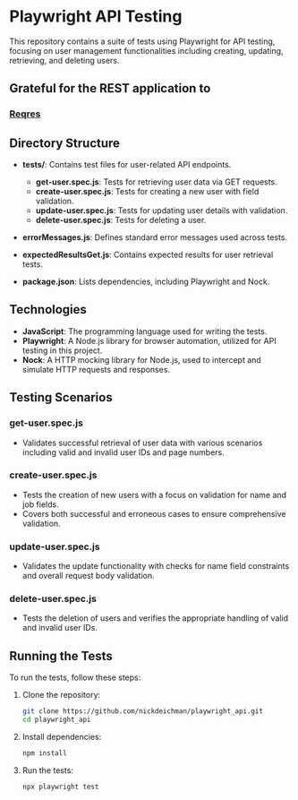 # Playwright API Testing

This repository contains a suite of tests using Playwright for API testing, focusing on user management functionalities including creating, updating, retrieving, and deleting users.

## Grateful for the REST application to

### [Reqres](https://reqres.in/#support-heading)

## Directory Structure

- **tests/**: Contains test files for user-related API endpoints.
  - **get-user.spec.js**: Tests for retrieving user data via GET requests.
  - **create-user.spec.js**: Tests for creating a new user with field validation.
  - **update-user.spec.js**: Tests for updating user details with validation.
  - **delete-user.spec.js**: Tests for deleting a user.

- **errorMessages.js**: Defines standard error messages used across tests.
- **expectedResultsGet.js**: Contains expected results for user retrieval tests.
- **package.json**: Lists dependencies, including Playwright and Nock.

## Technologies

- **JavaScript**: The programming language used for writing the tests.
- **Playwright**: A Node.js library for browser automation, utilized for API testing in this project.
- **Nock**: A HTTP mocking library for Node.js, used to intercept and simulate HTTP requests and responses.

## Testing Scenarios

### get-user.spec.js

- Validates successful retrieval of user data with various scenarios including valid and invalid user IDs and page numbers.

### create-user.spec.js

- Tests the creation of new users with a focus on validation for name and job fields.
- Covers both successful and erroneous cases to ensure comprehensive validation.

### update-user.spec.js

- Validates the update functionality with checks for name field constraints and overall request body validation.

### delete-user.spec.js

- Tests the deletion of users and verifies the appropriate handling of valid and invalid user IDs.

## Running the Tests

To run the tests, follow these steps:

1. Clone the repository:

   ```bash
   git clone https://github.com/nickdeichman/playwright_api.git
   cd playwright_api
   ```

2. Install dependencies:

   ```bash
   npm install
   ```

3. Run the tests:

   ```bash
   npx playwright test
   ```
